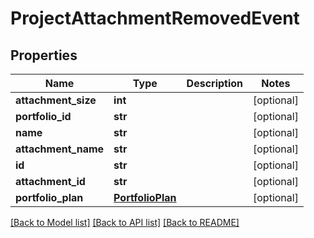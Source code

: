 # ProjectAttachmentRemovedEvent

## Properties
Name | Type | Description | Notes
------------ | ------------- | ------------- | -------------
**attachment_size** | **int** |  | [optional] 
**portfolio_id** | **str** |  | [optional] 
**name** | **str** |  | [optional] 
**attachment_name** | **str** |  | [optional] 
**id** | **str** |  | [optional] 
**attachment_id** | **str** |  | [optional] 
**portfolio_plan** | [**PortfolioPlan**](PortfolioPlan.md) |  | [optional] 

[[Back to Model list]](../README.md#documentation-for-models) [[Back to API list]](../README.md#documentation-for-api-endpoints) [[Back to README]](../README.md)


